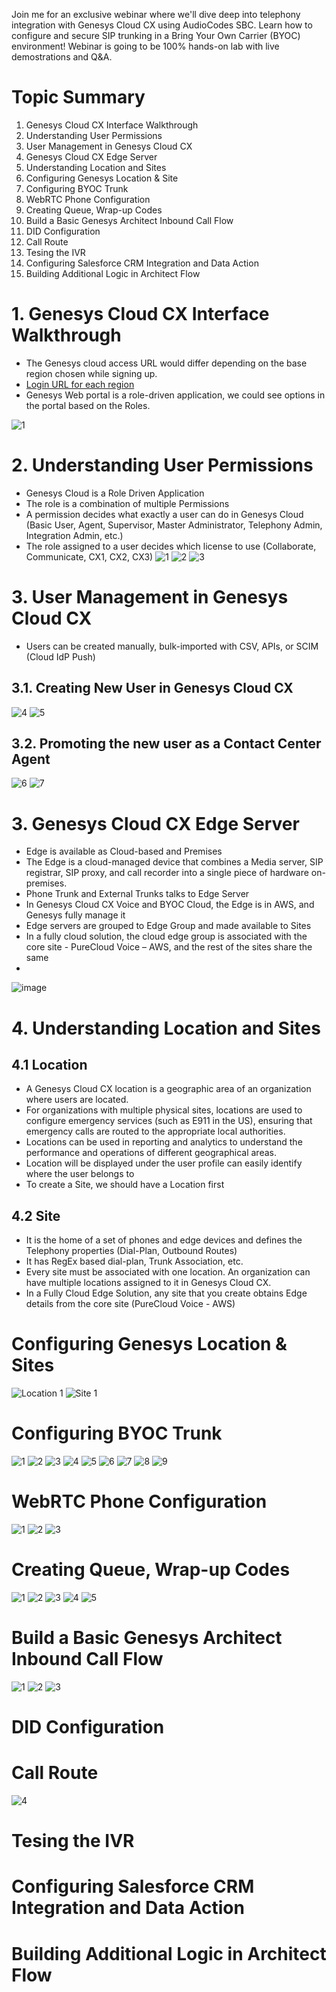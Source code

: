 Join me for an exclusive webinar where we'll dive deep into telephony integration with Genesys Cloud CX using AudioCodes SBC. Learn how to configure and secure SIP trunking in a Bring Your Own Carrier (BYOC) environment! Webinar is going to be 100% hands-on lab with live demostrations and Q&A.
# Topic Summary
1. Genesys Cloud CX Interface Walkthrough
2. Understanding User Permissions
3. User Management in Genesys Cloud CX
4. Genesys Cloud CX Edge Server
5. Understanding Location and Sites
6. Configuring Genesys Location & Site
7. Configuring BYOC Trunk
8. WebRTC Phone Configuration
9. Creating Queue, Wrap-up Codes
10. Build a Basic Genesys Architect Inbound Call Flow
11. DID Configuration
12. Call Route
13. Tesing the IVR
14. Configuring Salesforce CRM Integration and Data Action
15. Building Additional Logic in Architect Flow

# 1. Genesys Cloud CX Interface Walkthrough

- The Genesys cloud access URL would differ depending on the base region chosen while signing up.
- [Login URL for each region](https://help.mypurecloud.com/articles/aws-regions-for-genesys-cloud-deployment/)
- Genesys Web portal is a role-driven application, we could see options in the portal based on the Roles.

![1](https://github.com/user-attachments/assets/5ca2e4ef-6131-41fc-9652-99ebad3b0daa)


# 2. Understanding User Permissions
- Genesys Cloud is a Role Driven Application
- The role is a combination of multiple Permissions
- A permission decides what exactly a user can do in Genesys Cloud (Basic User, Agent, Supervisor, Master Administrator, Telephony Admin, Integration Admin, etc.)
- The role assigned to a user decides which license to use (Collaborate, Communicate, CX1, CX2, CX3)
![1](https://github.com/user-attachments/assets/1a45f3cb-4333-461f-9051-234fd3ad1f96)
![2](https://github.com/user-attachments/assets/49b2cd47-6a62-4831-bac9-dbd5ef319139)
![3](https://github.com/user-attachments/assets/43ff10f9-9745-48ad-8294-5aa292cc4baf)

# 3. User Management in Genesys Cloud CX
- Users can be created manually, bulk-imported with CSV, APIs, or SCIM (Cloud IdP Push)
## 3.1. Creating New User in Genesys Cloud CX
![4](https://github.com/user-attachments/assets/4efab5bd-0a22-4a8e-ac86-e1d0b53cab86)
![5](https://github.com/user-attachments/assets/26f89e5a-4b88-4a95-9d79-86e42c394050)


## 3.2. Promoting the new user as a Contact Center Agent
![6](https://github.com/user-attachments/assets/5765f7ad-c85d-48fa-b2cd-7db2f5e582f9)
![7](https://github.com/user-attachments/assets/908ca42e-970d-4441-91e5-a50fd594df06)

# 3. Genesys Cloud CX Edge Server
- Edge is available as Cloud-based and Premises
- The Edge is a cloud-managed device that combines a Media server, SIP registrar, SIP proxy, and call recorder into a single piece of hardware on-premises.
- Phone Trunk and External Trunks talks to Edge Server
- In Genesys Cloud CX Voice and BYOC Cloud, the Edge is in AWS, and Genesys fully manage it
- Edge servers are grouped to Edge Group and made available to Sites
- In a fully cloud solution, the cloud edge group is associated with the core site - PureCloud Voice – AWS, and the rest of the sites share the same
- 
![image](https://github.com/user-attachments/assets/f9787df8-c3fe-4b7c-893a-ec47c038fa08)

# 4. Understanding Location and Sites
## 4.1 Location
- A Genesys Cloud CX location is a geographic area of an organization where users are located.
- For organizations with multiple physical sites, locations are used to configure emergency services (such as E911 in the US), ensuring that emergency calls are routed to the appropriate local authorities.
- Locations can be used in reporting and analytics to understand the performance and operations of different geographical areas.
- Location will be displayed under the user profile can easily identify where the user belongs to
- To create a Site, we should have a Location first

## 4.2 Site
- It is the home of a set of phones and edge devices and defines the Telephony properties (Dial-Plan, Outbound Routes)
- It has RegEx based dial-plan, Trunk Association, etc.
- Every site must be associated with one location. An organization can have multiple locations assigned to it in Genesys Cloud CX.
- In a Fully Cloud Edge Solution, any site that you create obtains Edge details from the core site (PureCloud Voice - AWS)

# Configuring Genesys Location & Sites
![Location 1](https://github.com/user-attachments/assets/4f415759-9656-481c-8dd7-9bf93bfc3313)
![Site 1](https://github.com/user-attachments/assets/bb32bf14-aba0-43c7-aa22-93d834955311)

# Configuring BYOC Trunk
![1](https://github.com/user-attachments/assets/4430a059-bc4d-436f-bbb0-762f22667b27)
![2](https://github.com/user-attachments/assets/34992916-7dda-41a0-8cdf-148dad89de60)
![3](https://github.com/user-attachments/assets/5b689e65-a96b-4256-9458-afd86f8f97ec)
![4](https://github.com/user-attachments/assets/c644872b-909d-450b-a4e0-93dccca49efb)
![5](https://github.com/user-attachments/assets/5250f4b2-7dd7-495c-baee-0d71a3683711)
![6](https://github.com/user-attachments/assets/0675c5b7-a7bc-4e4b-ba39-3b51a50f7f37)
![7](https://github.com/user-attachments/assets/4694f976-8667-40d3-a9d6-b40cef5c34b4)
![8](https://github.com/user-attachments/assets/160d34ef-06f7-414e-b296-7c440b184bb3)
![9](https://github.com/user-attachments/assets/3894aeea-3ea0-452a-8f99-f314db0e0ed2)


# WebRTC Phone Configuration
![1](https://github.com/user-attachments/assets/c21bc71a-597a-4c9c-8b39-890722f13ed7)
![2](https://github.com/user-attachments/assets/d7b787e5-554e-497e-8c2b-7927dffd0a95)
![3](https://github.com/user-attachments/assets/84123f55-f558-4717-8b72-08d00d84cb64)

# Creating Queue, Wrap-up Codes
![1](https://github.com/user-attachments/assets/82cc6648-6dbc-4e70-84af-51cc17c325a4)
![2](https://github.com/user-attachments/assets/97bab25f-4721-4d2a-a26a-5947aa40eb40)
![3](https://github.com/user-attachments/assets/a3bd7ee2-df5c-49f2-a101-34319678043a)
![4](https://github.com/user-attachments/assets/f58c7878-fdc1-4d39-a45f-f53428994220)
![5](https://github.com/user-attachments/assets/713fec66-0466-4b10-9e2c-52645c9d1a17)

# Build a Basic Genesys Architect Inbound Call Flow
![1](https://github.com/user-attachments/assets/17cd2a0c-c39a-4091-9f73-988b5b6ab38e)
![2](https://github.com/user-attachments/assets/4e364680-9170-4c99-a772-28f93cf23e77)
![3](https://github.com/user-attachments/assets/2da1b081-063a-4f6f-8bf7-4619372e9fbb)

# DID Configuration

# Call Route
![4](https://github.com/user-attachments/assets/88a3e485-1781-4263-9f42-e49bd25355e6)

# Tesing the IVR

# Configuring Salesforce CRM Integration and Data Action

# Building Additional Logic in Architect Flow

